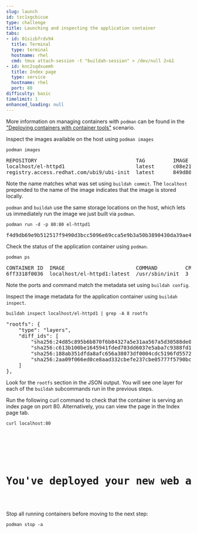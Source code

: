 ```yaml
---
slug: launch
id: tzc1xgcbicue
type: challenge
title: Launching and inspecting the application container
tabs:
- id: 01sizbfrdv94
  title: Terminal
  type: terminal
  hostname: rhel
  cmd: tmux attach-session -t "buildah-session" > /dev/null 2>&1
- id: knc2sqdxuemh
  title: Index page
  type: service
  hostname: rhel
  port: 80
difficulty: basic
timelimit: 1
enhanced_loading: null
---
```

More information on managing containers with `podman` can be found in the ["Deploying containers with container tools"](https://lab.redhat.com/podman-deploy) scenario.

Inspect the images available on the host using `podman images`

```bash,run
podman images
```

<pre class="file">
REPOSITORY                                TAG         IMAGE ID      CREATED         SIZE
localhost/el-httpd1                       latest      c08e21fe69a5  42 seconds ago  299 MB
registry.access.redhat.com/ubi9/ubi-init  latest      849d803e50eb  32 hours ago    247 MB
</pre>

Note the name matches what was set using `buildah commit`. The `localhost` prepended to the name of the image indicates that the image is stored locally.

`podman` and `buildah` use the same storage locations on the host, which lets us immediately run the image we just built via `podman`.

```bash,run
podman run -d -p 80:80 el-httpd1
```

<pre class="file">
f4d9db69e9b512517f9490d3bcc5096e69cca5e9b3a50b3890430da39ae46573
</pre>

Check the status of the application container using `podman`.

```bash,run
podman ps
```

<pre class="file">
CONTAINER ID  IMAGE                       COMMAND         CREATED        STATUS            PORTS               NAMES
6ff3318f0036  localhost/el-httpd1:latest  /usr/sbin/init  3 minutes ago  Up 3 minutes ago  0.0.0.0:80->80/tcp  focused_roentgen
</pre>

Note the ports and command match the metadata set using `buildah config`.

Inspect the image metadata for the application container using `buildah inspect`.

```bash,run
buildah inspect localhost/el-httpd1 | grep -A 8 rootfs
```

<pre class="file">
"rootfs": {
    "type": "layers",
    "diff_ids": [
        "sha256:24d85c895b6b870f6b84327a5e31aa567a5d30588de0a0bdd9a669ec5012339c",
        "sha256:c613b100be1645941fded703dd6037e5aba7c9388fd1fcb37c2f9f73bc438126",
        "sha256:188ab351dfda8afc656a38073df0004cdc5196fd5572960ff5499c17e6442223",
        "sha256:2aa09f066ed0ce8aad332cbefe237cbe05777f5790bccfdcda439aff5f5f7509"
    ]
},
</pre>

Look for the `rootfs` section in the JSON output. You will see one layer for each of the `buildah` subcommands run in the previous steps.

Run the following curl command to check that the container is serving an index page on port 80. Alternatively, you can view the page in the Index page tab.

```bash,run
curl localhost:80
```

<pre class="file">
<!DOCTYPE html>
<head>
  <title>Welcome to a container!</title>
</head>
<body>
<h1>You've deployed your new web application into a UBI based container!</h1>
</body>
</pre>

Stop all running containers before moving to the next step:

```bash,run
podman stop -a
```
